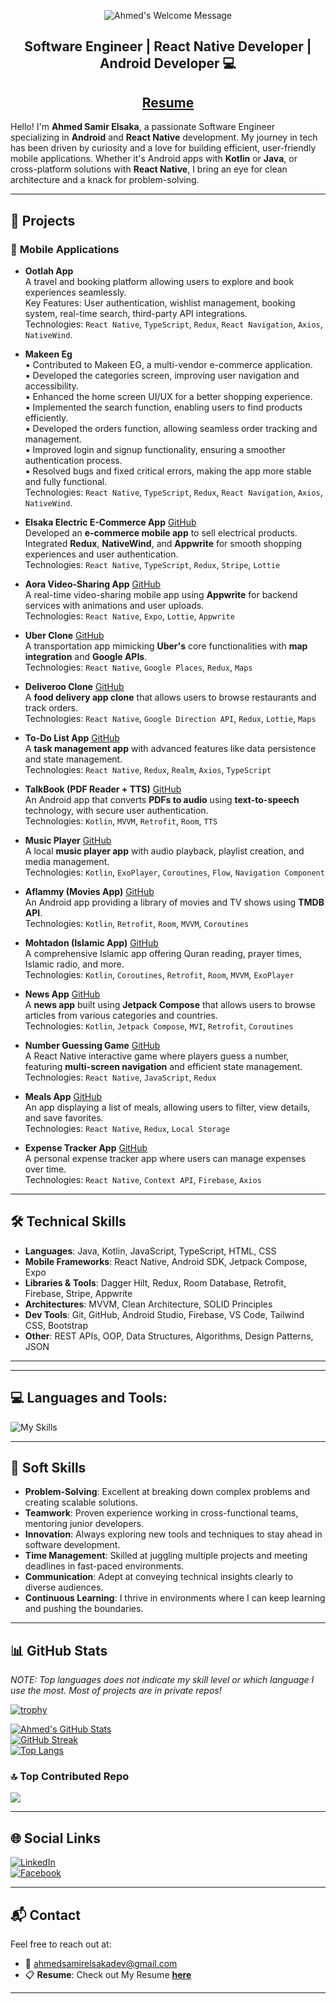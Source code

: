 <p align="center">
	<img alt="Ahmed's Welcome Message"
			 src="https://readme-typing-svg.herokuapp.com/?font=Fira+Code&pause=1000&color=F7E911&width=500&lines=Hi+there!+I%27m+Ahmed+Samir+Elsaka...;Software+Engineer+%7C+Android+Developer+%7C+React+Native+Developer;">
</p>

<h2 align="center">Software Engineer | React Native Developer | Android Developer 💻</h2>
<h2 align="center"><a href="https://drive.google.com/file/d/1MFLeuKgWMNDdJPI6bEjca4ejs0OmgEbs/view?usp=sharing">Resume</a></h1>


Hello! I'm **Ahmed Samir Elsaka**, a passionate Software Engineer specializing in **Android** and **React Native** development. My journey in tech has been driven by curiosity and a love for building efficient, user-friendly mobile applications. Whether it's Android apps with **Kotlin** or **Java**, or cross-platform solutions with **React Native**, I bring an eye for clean architecture and a knack for problem-solving.

---

## 🚀 **Projects**  
### 📱 **Mobile Applications**  
- **Ootlah App**                                                                                       
  A travel and booking platform allowing users to explore and book experiences seamlessly.  
  Key Features: User authentication, wishlist management, booking system, real-time search, third-party API integrations.                                                                                           
  Technologies: `React Native`, `TypeScript`, `Redux`, `React Navigation`, `Axios`, `NativeWind`.

- **Makeen Eg**                                                                                        
  ▪ Contributed to Makeen EG, a multi-vendor e-commerce application.                                                                                                    
  ▪ Developed the categories screen, improving user navigation and accessibility.                                                                                                    
  ▪ Enhanced the home screen UI/UX for a better shopping experience.                                                                                                    
  ▪ Implemented the search function, enabling users to find products efficiently.                                                                                                    
  ▪ Developed the orders function, allowing seamless order tracking and management.                                                                                                    
  ▪ Improved login and signup functionality, ensuring a smoother authentication process.                                                                                                    
  ▪ Resolved bugs and fixed critical errors, making the app more stable and fully functional.                                                                                         
  Technologies: `React Native`, `TypeScript`, `Redux`, `React Navigation`, `Axios`, `NativeWind`.
  
- **Elsaka Electric E-Commerce App** [GitHub](https://github.com/AhmedSamirElsaka/Elsaka-Electric-React-Native)  
  Developed an **e-commerce mobile app** to sell electrical products. Integrated **Redux**, **NativeWind**, and **Appwrite** for smooth shopping experiences and user authentication.  
  Technologies: `React Native`, `TypeScript`, `Redux`, `Stripe`, `Lottie`

- **Aora Video-Sharing App** [GitHub](https://github.com/AhmedSamirElsaka/Aora-React-Native)  
  A real-time video-sharing mobile app using **Appwrite** for backend services with animations and user uploads.  
  Technologies: `React Native`, `Expo`, `Lottie`, `Appwrite`

- **Uber Clone** [GitHub](https://github.com/AhmedSamirElsaka/Uber-Clone-React-Native)  
  A transportation app mimicking **Uber's** core functionalities with **map integration** and **Google APIs**.  
  Technologies: `React Native`, `Google Places`, `Redux`, `Maps`

- **Deliveroo Clone** [GitHub](https://github.com/AhmedSamirElsaka/Deliveroo-Clone)  
  A **food delivery app clone** that allows users to browse restaurants and track orders.  
  Technologies: `React Native`, `Google Direction API`, `Redux`, `Lottie`, `Maps`

- **To-Do List App** [GitHub](https://github.com/AhmedSamirElsaka/Todo-List-Project-React-Native)  
  A **task management app** with advanced features like data persistence and state management.  
  Technologies: `React Native`, `Redux`, `Realm`, `Axios`, `TypeScript`

- **TalkBook (PDF Reader + TTS)** [GitHub](https://github.com/AhmedSamirElsaka/TalkBook)  
  An Android app that converts **PDFs to audio** using **text-to-speech** technology, with secure user authentication.  
  Technologies: `Kotlin`, `MVVM`, `Retrofit`, `Room`, `TTS`

- **Music Player** [GitHub](https://github.com/AhmedSamirElsaka/Music-Player)  
  A local **music player app** with audio playback, playlist creation, and media management.  
  Technologies: `Kotlin`, `ExoPlayer`, `Coroutines`, `Flow`, `Navigation Component`

- **Aflammy (Movies App)** [GitHub](https://github.com/AhmedSamirElsaka/AflammyApp)  
  An Android app providing a library of movies and TV shows using **TMDB API**.  
  Technologies: `Kotlin`, `Retrofit`, `Room`, `MVVM`, `Coroutines`

- **Mohtadon (Islamic App)** [GitHub](https://github.com/mohtadon-team/mohtadon)  
  A comprehensive Islamic app offering Quran reading, prayer times, Islamic radio, and more.  
  Technologies: `Kotlin`, `Coroutines`, `Retrofit`, `Room`, `MVVM`, `ExoPlayer`

- **News App** [GitHub](https://github.com/AhmedSamirElsaka/News-App-MVI-Android)  
  A **news app** built using **Jetpack Compose** that allows users to browse articles from various categories and countries.  
  Technologies: `Kotlin`, `Jetpack Compose`, `MVI`, `Retrofit`, `Coroutines`

- **Number Guessing Game** [GitHub](https://github.com/AhmedSamirElsaka/React-Native-simple-game)  
  A React Native interactive game where players guess a number, featuring **multi-screen navigation** and efficient state management.  
  Technologies: `React Native`, `JavaScript`, `Redux`

- **Meals App** [GitHub](https://github.com/AhmedSamirElsaka/Meals-App-Using-Redux)  
  An app displaying a list of meals, allowing users to filter, view details, and save favorites.  
  Technologies: `React Native`, `Redux`, `Local Storage`

- **Expense Tracker App** [GitHub](https://github.com/AhmedSamirElsaka/Expenses-App-Using-Firebase)  
  A personal expense tracker app where users can manage expenses over time.  
  Technologies: `React Native`, `Context API`, `Firebase`, `Axios`


---

## 🛠️ **Technical Skills**
- **Languages**: Java, Kotlin, JavaScript, TypeScript, HTML, CSS  
- **Mobile Frameworks**: React Native, Android SDK, Jetpack Compose, Expo  
- **Libraries & Tools**: Dagger Hilt, Redux, Room Database, Retrofit, Firebase, Stripe, Appwrite  
- **Architectures**: MVVM, Clean Architecture, SOLID Principles  
- **Dev Tools**: Git, GitHub, Android Studio, Firebase, VS Code, Tailwind CSS, Bootstrap 
- **Other**: REST APIs, OOP, Data Structures, Algorithms, Design Patterns, JSON

---

---

## 💻 Languages and Tools:
![My Skills](https://skillicons.dev/icons?i=js,html,css,androidstudio,appwrite,cpp,clion,discord,eclipse,figma,firebase,git,github,java,jest,kotlin,notion,postman,pycharm,redux,regex,sqlite,tailwind,ts,vscode,bootstrap,php,wordpress,react)

---

## 🧠 **Soft Skills**
- **Problem-Solving**: Excellent at breaking down complex problems and creating scalable solutions.  
- **Teamwork**: Proven experience working in cross-functional teams, mentoring junior developers.  
- **Innovation**: Always exploring new tools and techniques to stay ahead in software development.  
- **Time Management**: Skilled at juggling multiple projects and meeting deadlines in fast-paced environments.  
- **Communication**: Adept at conveying technical insights clearly to diverse audiences.  
- **Continuous Learning**: I thrive in environments where I can keep learning and pushing the boundaries.

---

## 📊 **GitHub Stats**

*NOTE: Top languages does not indicate my skill level or which language I use the most. Most of projects are in private repos!*

[![trophy](https://github-profile-trophy.vercel.app/?username=AhmedSamirElsaka&theme=onedark)](https://github.com/ryo-ma/github-profile-trophy)

[![Ahmed's GitHub Stats](https://github-readme-stats.vercel.app/api?username=AhmedSamirElsaka&theme=dark&show_icons=true)](https://github.com/AhmedSamirElsaka)  
[![GitHub Streak](https://github-readme-streak-stats.herokuapp.com?user=AhmedSamirElsaka&theme=dark)](https://github.com/AhmedSamirElsaka)  
[![Top Langs](https://github-readme-stats.vercel.app/api/top-langs/?username=AhmedSamirElsaka&layout=compact&theme=dark)](https://github.com/AhmedSamirElsaka)

### 🔝 Top Contributed Repo
![](https://github-contributor-stats.vercel.app/api?username=AhmedSamirElsaka&limit=5&theme=dark&combine_all_yearly_contributions=true)

---

## 🌐 **Social Links**
[![LinkedIn](https://img.shields.io/badge/LinkedIn-0077B5?style=for-the-badge&logo=linkedin&logoColor=white)](https://www.linkedin.com/in/ahmedsamirelsaka)  
[![Facebook](https://img.shields.io/badge/Facebook-1877F2?style=for-the-badge&logo=facebook&logoColor=white)](https://www.facebook.com/devahmedsamir)

---

## 📬 **Contact**
Feel free to reach out at:  
- 📧 [ahmedsamirelsakadev@gmail.com](mailto:ahmedsamirelsakadev@gmail.com)  
- 📋 **Resume**: Check out My Resume [**here**](https://drive.google.com/file/d/1MFLeuKgWMNDdJPI6bEjca4ejs0OmgEbs/view?usp=sharing)  

---

